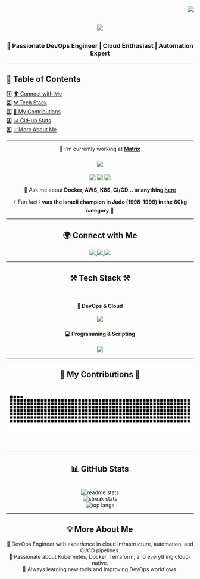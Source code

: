 <img align="right" src="https://visitor-badge.laobi.icu/badge?page_id=CostaEp.CostaEp" />

<h1 align="center">
    <img src="https://readme-typing-svg.herokuapp.com/?font=Righteous&size=35&center=true&vCenter=true&width=500&height=70&duration=4000&lines=Hello+World!+👋;+I'm+Costa+Epshtein!;DevOps+Engineer+from+Israel+🇮🇱" />
</h1>

<h3 align="center">🚀 Passionate DevOps Engineer | Cloud Enthusiast | Automation Expert</h3>

---

## 📌 Table of Contents  
1️⃣ [🌍 Connect with Me](#-connect-with-me)  
2️⃣ [⚒️ Tech Stack](#-tech-stack-)  
3️⃣ [🐍 My Contributions](#-my-contributions-)  
4️⃣ [📊 GitHub Stats](#-github-stats)  
5️⃣ [💡 More About Me](#-more-about-me)  

---

<div align="center">
 
 🔭 I’m currently working at <a href="https://www.matrix.co.il"><strong>Matrix</strong></a>
 
 <h3>
<img src="https://readme-typing-svg.herokuapp.com/?font=Righteous&size=25&center=true&vCenter=true&width=600&height=50&duration=3000&color=00FF00&lines=Currently+Learning+and+Practicing;🚀+Kubernetes;🐸+JFrog;☁️+AWS" />
 </h3>

<img src="https://img.shields.io/badge/Kubernetes-326CE5?style=flat&logo=kubernetes&logoColor=white" />
<img src="https://img.shields.io/badge/JFrog-41BF47?style=flat&logo=jfrog&logoColor=white" />
<img src="https://img.shields.io/badge/AWS-232F3E?style=flat&logo=amazon-aws&logoColor=white" />

 💬 Ask me about **Docker, AWS, K8S, CI/CD... or anything [here](https://github.com/CostaEp/CostaEp/issues)**

 ⚡ Fun fact **I was the Israeli champion in Judo (1998-1999) in the 60kg category** 🥋

</div>

---

<h2 align="center">🌍 Connect with Me</h2>
<div align="center"> 
  <a href="mailto:costadevop@gmail.com">
    <img src="https://img.shields.io/badge/Gmail-333333?style=for-the-badge&logo=gmail&logoColor=red" />
  </a>
  <a href="https://www.linkedin.com/in/costa-epshtein-33271131/" target="_blank">
    <img src="https://img.shields.io/badge/LinkedIn-0077B5?style=for-the-badge&logo=linkedin&logoColor=white" />
  </a>
  <a href="https://CostaEp.github.io" target="_blank">
     <img src="https://img.shields.io/badge/Portfolio-FF5722?style=for-the-badge&logo=todoist&logoColor=white" />
  </a>
</div>

---

<h2 align="center">⚒️ Tech Stack ⚒️</h2>
<br/>
<div align="center">
    <h4>🚀 DevOps & Cloud</h4>
    <img src="https://skillicons.dev/icons?i=git,github,gitlab,docker,jenkins,kubernetes,aws,ansible,terraform,grafana,linux" />
    <h4>💻 Programming & Scripting</h4>
    <img src="https://skillicons.dev/icons?i=bash,python,javascript,express,mongodb,nextjs,mysql,html,css,postman" />
</div>

---

<h2 align="center">🐍 My Contributions 🐍</h2>
<div align="center">
  <br/>
  <img alt="snake eating my contributions" src="https://github.com/CostaEp/CostaEp/blob/output/github-snake.svg" />
  <br/><br/><br/>
</div>

---

<h2 align="center">📊 GitHub Stats</h2>
<br>
<div align="center" display="flex">
  <img width=400 src="https://github-readme-stats.vercel.app/api?username=CostaEp&count_private=true&show_icons=true&theme=radical&rank_icon=github&border_radius=10" alt="readme stats" />
    <br/>
  <img width=400 src="https://readme-streak-stats.vercel.app/?user=CostaEp&count_private=true&theme=radical&border_radius=10" alt="streak stats"/>
    <br/>
  <img width=400 src="https://github-readme-stats.vercel.app/api/top-langs/?username=CostaEp&langs_count=20&layout=compact&theme=radical&border_radius=10&size_weight=0.5&count_weight=0.5&exclude_repo=github-readme-stats" alt="top langs" />
</div>

---

<h2 align="center">💡 More About Me</h2>
<p align="center">
🔹 DevOps Engineer with experience in cloud infrastructure, automation, and CI/CD pipelines.<br>
🔹 Passionate about Kubernetes, Docker, Terraform, and everything cloud-native.<br>
🔹 Always learning new tools and improving DevOps workflows.<br>
</p>
